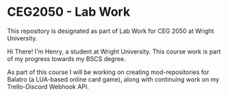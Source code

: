 # CEG2050 - Lab Work
This repository is designated as part of Lab Work for CEG 2050 at Wright University.

Hi There! I'm Henry, a student at Wright University. This course work is part of my progress towards my BSCS degree.

As part of this course I will be working on creating mod-repositories for Balatro (a LUA-based online card game), along with continuing work on my Trello-Discord Webhook API.